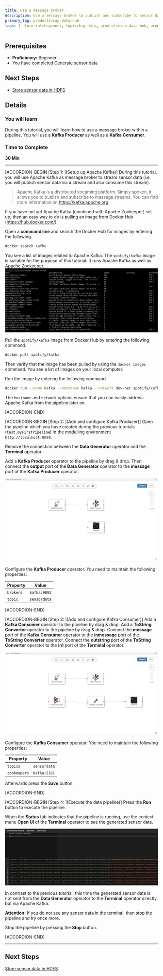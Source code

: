 ```yaml
---
title: Use a message broker
description: Use a message broker to publish and subscribe to sensor data
primary_tag: products>sap-data-hub
tags: [  tutorial>beginner, topic>big-data, products>sap-data-hub, products>sap-vora ]
---
```


## Prerequisites  
 - **Proficiency:** Beginner
 - You have completed [Generate sensor data](https://www.sap.com/developer/tutorials/datahub-pipelines-sensordata.html)

## Next Steps
 - [Store sensor data in HDFS](https://www.sap.com/developer/tutorials/datahub-pipelines-storeinhdfs.html)

## Details
### You will learn  
During this tutorial, you will learn how to use a message broker within a pipeline. You will use a **Kafka Producer** as well as a **Kafka Consumer**.

### Time to Complete
**30 Min**

---

[ACCORDION-BEGIN [Step 1: ](Setup up Apache Kafka)]
During this tutorial, you will use Apache Kafka as message broker to stream sensor data (i.e. you will publish sensor data via a stream and also consume this stream).

>Apache Kafka is a distributed streaming platform. Simply spoken, it allows you to publish and subscribe to message streams. You can find more information on https://kafka.apache.org.


If you have not yet Apache Kafka (combined with Apache Zookeeper) set up, then an easy way to do is pulling an image from Docker Hub (https://hub.docker.com/).

Open a **command line** and search the Docker Hub for images by entering the following.

```sh
docker search kafka
```

You see a list of images related to Apache Kafka. The `spotify/kafka` image is suitable for the purpose of this tutorial. It runs Apache Kafka as well as Apache Zookeeper.
![picture_01](./datahub-pipelines-broker_01.png)  

Pull the `spotify/kafka` image from Docker Hub by entering the following command.

```sh
docker pull spotify/kafka
```

Then verify that the image has been pulled by using the `docker images` command. You see a list of images on your local computer.

Run the image by entering the following command.

```sh
docker run --name kafka --hostname kafka --network dev-net spotify/kafka
```

The `hostname` and `network` options ensure that you can easily address Apache Kafka from the pipeline later on.

[ACCORDION-END]

[ACCORDION-BEGIN [Step 2: ](Add and configure Kafka Producer)]
Open the pipeline which you have created during the previous tutorials (`test.myFirstPipeline`) in the modelling environment `http://localhost:8090`.

Remove the connection between the **Data Generator** operator and the **Terminal** operator.

Add a **Kafka Producer** operator to the pipeline by drag & drop. Then connect the **output** port of the **Data Generator** operator to the **message** port of the **Kafka Producer** operator.

![picture_02](./datahub-pipelines-broker_02.png)  

Configure the **Kafka Producer** operator. You need to maintain the following properties:

| Property                       | Value                          |
| ------------------------------ | ------------------------------ |
| `brokers`                      | `kafka:9092`                   |
| `topic`                        | `sensordata`                   |

[ACCORDION-END]

[ACCORDION-BEGIN [Step 3: ](Add and configure Kafka Consumer)]
Add a **Kafka Consumer** operator to the pipeline by drag & drop.
Add a **ToString Converter** operator to the pipeline by drag & drop.
Connect the **message** port of the **Kafka Consumer** operator to the **inmessage** port of the **ToString Converter** operator.
Connect the **outstring** port of the **ToString Converter** operator to the **in1** port of the **Terminal** operator.

![picture_03](./datahub-pipelines-broker_03.png)  

Configure the **Kafka Consumer** operator. You need to maintain the following properties:

| Property                       | Value                          |
| ------------------------------ | ------------------------------ |
| `topics`                       | `sensordata`                   |
| `zookeepers`                   | `kafka:2181`                   |

Afterwards press the **Save** button.

[ACCORDION-END]

[ACCORDION-BEGIN [Step 4: ](Execute the data pipeline)]
Press the **Run** button to execute the pipeline.

When the **Status** tab indicates that the pipeline is running, use the context menu **Open UI** of the **Terminal** operator to see the generated sensor data.

![picture_04](./datahub-pipelines-broker_04.png)  

In contrast to the previous tutorial, this time the generated sensor data is not sent from the **Data Generator** operator to the **Terminal** operator directly, but via Apache Kafka.

**Attention:** If you do not see any sensor data in the terminal, then stop the pipeline and try once more.

Stop the pipeline by pressing the **Stop** button.

[ACCORDION-END]

---

## Next Steps
[Store sensor data in HDFS](https://www.sap.com/developer/tutorials/datahub-pipelines-storeinhdfs.html)

